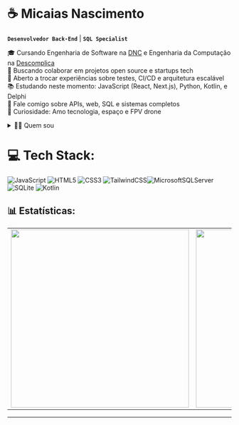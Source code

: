 # ☕ Micaias Nascimento
**`Desenvolvedor Back-End`** | **`SQL Specialist`**

🎓 Cursando Engenharia de Software na <a href="https://www.escoladnc.com.br/" target="_blank"> DNC</a> e Engenharia da Computação na <a href="https://www.descomplica.com.br/faculdade/" target="_blank"> Descomplica</a><br>
🚀 Buscando colaborar em projetos open source e startups tech<br>
🔧 Aberto a trocar experiências sobre testes, CI/CD e arquitetura escalável<br>
📚 Estudando neste momento: JavaScript (React, Next.js), Python, Kotlin, e Delphi<br>
💬 Fale comigo sobre APIs, web, SQL e sistemas completos<br>
🌌 Curiosidade: Amo tecnologia, espaço e FPV drone<br>

<details>
  <summary>👨‍💻 Quem sou </summary>

Me chamo Micaias, sou entusiasta apaixonado por tecnologia, física e astronomia, estou em constante evolução. Concluí o <a href="https://www.dio.me/bootcamp/suzano-python-developer" target="_blank">Bootcamp Suzano Python Developer</a> pela <a href="https://www.dio.me" target="_blank">DIO</a>, onde aprofundei meus conhecimentos em Python, orientação a objetos, estruturas de dados e desenvolvimento backend. Tenho experiência com sistemas desktop e web (ERP, PDV), redes e bancos de dados SQL. Atuei em projetos acadêmicos e profissionais envolvendo sites, sistemas e aplicações. Participei da comunidade <a href="https://www.programar.com.vc/programarComVoce.html" target="_blank">Programar com Você</a>, colaborando e trocando aprendizados com outros desenvolvedores.

</details>

# 💻 Tech Stack:
![JavaScript](https://img.shields.io/badge/javascript-%23323330.svg?style=for-the-badge&logo=javascript&logoColor=%23F7DF1E) ![HTML5](https://img.shields.io/badge/html5-%23E34F26.svg?style=for-the-badge&logo=html5&logoColor=white) ![CSS3](https://img.shields.io/badge/css3-%231572B6.svg?style=for-the-badge&logo=css3&logoColor=white) ![TailwindCSS](https://img.shields.io/badge/tailwindcss-%2338B2AC.svg?style=for-the-badge&logo=tailwind-css&logoColor=white)![MicrosoftSQLServer](https://img.shields.io/badge/Microsoft%20SQL%20Server-CC2927?style=for-the-badge&logo=microsoft%20sql%20server&logoColor=white) ![SQLite](https://img.shields.io/badge/sqlite-%2307405e.svg?style=for-the-badge&logo=sqlite&logoColor=white) ![Kotlin](https://img.shields.io/badge/kotlin-%237F52FF.svg?style=for-the-badge&logo=kotlin&logoColor=white) 


## 📊 Estatísticas:
<table>
  <tr>
    <td>
      <img width="400" src="https://github-readme-stats.vercel.app/api?username=micaiasnascimento&theme=algolia&hide_border=false&include_all_commits=false&count_private=false" />
    </td>
    <td>
      <img width="400" src="https://github-readme-stats.vercel.app/api/top-langs/?username=micaiasnascimento&layout=compact&theme=algolia&hide_border=false&count_private=false" />
    </td>
  </tr>
</table>


---























